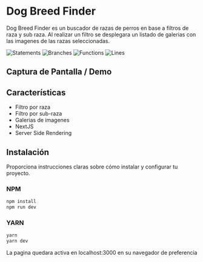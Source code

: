 # Dog Breed Finder

Dog Breed Finder es un buscador de razas de perros en base a filtros de raza y sub raza. 
Al realizar un filtro se desplegara un listado de galerias con las imagenes de las razas seleccionadas.

![Statements](https://img.shields.io/badge/statements-86.27%25-yellow.svg?style=flat)
![Branches](https://img.shields.io/badge/branches-87.87%25-yellow.svg?style=flat)
![Functions](https://img.shields.io/badge/functions-91.66%25-brightgreen.svg?style=flat)
![Lines](https://img.shields.io/badge/lines-86.27%25-yellow.svg?style=flat)

## Captura de Pantalla / Demo


## Características


- Filtro por raza
- Filtro por sub-raza
- Galerias de imagenes
- NextJS
- Server Side Rendering

## Instalación

Proporciona instrucciones claras sobre cómo instalar y configurar tu proyecto.
### NPM
```bash
npm install
npm run dev
```
### YARN

```bash
yarn
yarn dev
```

La pagina quedara activa en localhost:3000 en su navegador de preferencia